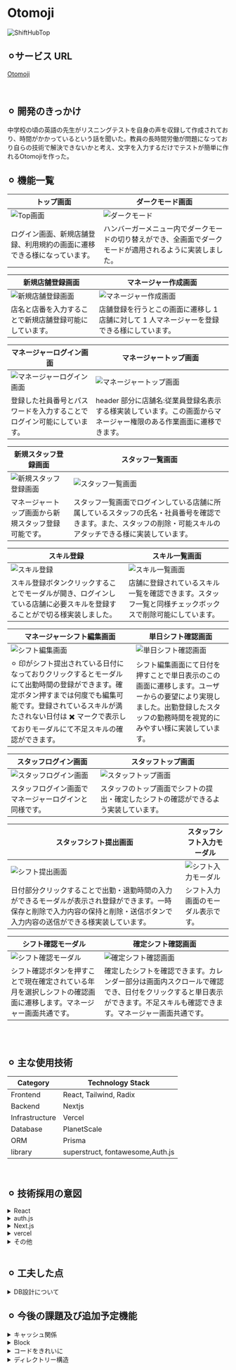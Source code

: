 # Otomoji

<img alt="ShiftHubTop" src="https://github.com/kokimoriguchi/ShiftApp/assets/105916391/d9bcb669-82ea-4947-ac6b-7109b0ce2872">
<br>

## ⚪︎**サービス URL**

[Otomoji](https://web.realworld-demo.com)

<br>

## ⚪︎ 開発のきっかけ


中学校の頃の英語の先生がリスニングテストを自身の声を収録して作成されており、時間がかかっているという話を聞いた。教員の長時間労働が問題になっており自らの技術で解決できないかと考え、文字を入力するだけでテストが簡単に作れるOtomojiを作った。
<br>



## ⚪︎ 機能一覧

| トップ画面                                                                                                  | ダークモード画面                                                                                                 |
| ----------------------------------------------------------------------------------------------------------- | ---------------------------------------------------------------------------------------------------------------- |
| ![Top画面](https://github.com/kokimoriguchi/ShiftApp/assets/105916391/ca4fc924-765f-4532-9c37-a631f793e11d) | ![ダークモード](https://github.com/kokimoriguchi/ShiftApp/assets/105916391/4802aa58-a907-497d-89c3-67f6a68aed76) |
| ログイン画面、新規店舗登録、利用規約の画面に遷移できる様になっています。                                    | ハンバーガーメニュー内でダークモードの切り替えができ、全画面でダークモードが適用されるように実装しました。       |

| 新規店舗登録画面                                                                                                     | マネージャー作成画面                                                                                                     |
| -------------------------------------------------------------------------------------------------------------------- | ------------------------------------------------------------------------------------------------------------------------ |
| ![新規店舗登録画面](https://github.com/kokimoriguchi/ShiftApp/assets/105916391/a9521855-ff5c-40a7-ae07-2f9d7512641c) | ![マネージャー作成画面](https://github.com/kokimoriguchi/ShiftApp/assets/105916391/38ec42bb-6c0a-42bc-ab1d-3477802c86ba) |
| 店名と店番を入力することで新規店舗登録可能にしています。                                                             | 店舗登録を行うとこの画面に遷移し 1 店舗に対して 1 人マネージャーを登録できる様にしています。                             |

| マネージャーログイン画面                                                                                                     | マネージャートップ画面                                                                                                      |
| ---------------------------------------------------------------------------------------------------------------------------- | --------------------------------------------------------------------------------------------------------------------------- |
| ![マネージャーログイン画面](https://github.com/kokimoriguchi/ShiftApp/assets/105916391/2bcfea84-93e1-4944-814b-0da71787b36f) | ![ マネージャートップ画面](https://github.com/kokimoriguchi/ShiftApp/assets/105916391/d173a9e0-aab5-40e6-9fe6-8155678242a3) |
| 登録した社員番号とパスワードを入力することでログイン可能にしています。                                                       | header 部分に店舗名:従業員登録名表示する様実装しています。この画面からマネージャー権限のある作業画面に遷移できます。        |

| 新規スタッフ登録画面                                                                                                     | スタッフ一覧画面                                                                                                                                                 |
| ------------------------------------------------------------------------------------------------------------------------ | ---------------------------------------------------------------------------------------------------------------------------------------------------------------- |
| ![新規スタッフ登録画面](https://github.com/kokimoriguchi/ShiftApp/assets/105916391/07edec35-639e-4061-8ad8-695b8193b9eb) | ![ スタッフ一覧画面](https://github.com/kokimoriguchi/ShiftApp/assets/105916391/7d064b68-0d47-4c3a-9279-cedf2d7daaee)                                            |
| マネージャートップ画面から新規スタッフ登録可能です。                                                                     | スタッフ一覧画面でログインしている店舗に所属しているスタッフの氏名・社員番号を確認できます。また、スタッフの削除・可能スキルのアタッチできる様に実装しています。 |

| スキル登録                                                                                                               | スキル一覧画面                                                                                                     |
| ------------------------------------------------------------------------------------------------------------------------ | ------------------------------------------------------------------------------------------------------------------ |
| ![スキル登録](https://github.com/kokimoriguchi/ShiftApp/assets/105916391/24cf655d-1bee-4636-81bf-d1eb157da268)           | ![スキル一覧画面](https://github.com/kokimoriguchi/ShiftApp/assets/105916391/5e111484-ebc9-4bb1-a128-84bd377cc37f) |
| スキル登録ボタンクリックすることでモーダルが開き、ログインしている店舗に必要スキルを登録することがで切る様実装しました。 | 店舗に登録されているスキル一覧を確認できます。スタッフ一覧と同様チェックボックスで削除可能にしています。           |

| マネージャーシフト編集画面                                                                                                                                                                                                                         | 単日シフト確認画面                                                                                                                                                           |
| -------------------------------------------------------------------------------------------------------------------------------------------------------------------------------------------------------------------------------------------------- | ---------------------------------------------------------------------------------------------------------------------------------------------------------------------------- |
| ![シフト編集画面](https://github.com/kokimoriguchi/ShiftApp/assets/105916391/7d1ac287-cb2d-4a9a-b530-31878f214649)                                                                                                                                 | ![ 単日シフト確認画面](https://github.com/kokimoriguchi/ShiftApp/assets/105916391/5a4aea9e-012b-4162-994e-0b5d2075f545)                                                      |
| ⚪︎ 印がシフト提出されている日付になっておりクリックするとモーダルにて出勤時間の登録ができます。確定ボタン押すまでは何度でも編集可能です。登録されているスキルが満たされない日付は ✖️ マークで表示しておりモーダルにて不足スキルの確認ができます。 | シフト編集画面にて日付を押すことで単日表示のこの画面に遷移します。ユーザーからの要望により実現しました。出勤登録したスタッフの勤務時間を視覚的にみやすい様に実装しています。 |

| スタッフログイン画面                                                                                                     | スタッフトップ画面                                                                                                      |
| ------------------------------------------------------------------------------------------------------------------------ | ----------------------------------------------------------------------------------------------------------------------- |
| ![スタッフログイン画面](https://github.com/kokimoriguchi/ShiftApp/assets/105916391/27231597-361e-4f76-8b9d-02ed8f0e5cd9) | ![ スタッフトップ画面](https://github.com/kokimoriguchi/ShiftApp/assets/105916391/b41b6319-03ae-42ed-a688-f94c9ce4866f) |
| スタッフログイン画面でマネージャーログインと同様です。                                                                   | スタッフのトップ画面でシフトの提出・確定したシフトの確認ができるよう実装しています。                                    |

| スタッフシフト提出画面                                                                                                                                                             | スタッフシフト入力モーダル                                                                                              |
| ---------------------------------------------------------------------------------------------------------------------------------------------------------------------------------- | ----------------------------------------------------------------------------------------------------------------------- |
| ![シフト提出画面](https://github.com/kokimoriguchi/ShiftApp/assets/105916391/7b2f9c41-f28d-4d0e-b5c1-63df9d0dceba)                                                                 | ![ シフト入力モーダル](https://github.com/kokimoriguchi/ShiftApp/assets/105916391/5710a9da-aa37-4b26-a6a2-9454ad6aae75) |
| 日付部分クリックすることで出勤・退勤時間の入力ができるモーダルが表示され登録ができます。一時保存と削除で入力内容の保持と削除・送信ボタンで入力内容の送信ができる様実装しています。 | シフト入力画面のモーダル表示です。                                                                                      |

| シフト確認モーダル                                                                                                     | 確定シフト確認画面                                                                                                                                                     |
| ---------------------------------------------------------------------------------------------------------------------- | ---------------------------------------------------------------------------------------------------------------------------------------------------------------------- |
| ![シフト確認モーダル](https://github.com/kokimoriguchi/ShiftApp/assets/105916391/af28ba08-08b4-4531-b93a-83b2453c08e4) | ![ 確定シフト確認画面](https://github.com/kokimoriguchi/ShiftApp/assets/105916391/2017ea3a-d56b-4a8c-9278-696d996bccf6)                                                |
| シフト確認ボタンを押すことで現在確定されている年月を選択しシフトの確認画面に遷移します。マネージャー画面共通です。     | 確定したシフトを確認できます。カレンダー部分は画面内スクロールで確認でき、日付をクリックすると単日表示ができます。不足スキルも確認できます。マネージャー画面共通です。 |

<br>

<br>

## ⚪︎ 主な使用技術

| Category       | Technology Stack                 |
|----------------|----------------------------------|
| Frontend       | React, Tailwind, Radix           |
| Backend        | Nextjs                           |
| Infrastructure | Vercel                           |
| Database       | PlanetScale                      |
| ORM            | Prisma                           |
| library        | superstruct, fontawesome,Auth.js |

<br>

## ⚪︎ 技術採用の意図

<details>
<summary>React</summary>

- Djangoでは静的なページが要求された場合Nginxて返すと言ったアプローチだった。ほとんどのデータがAPIでやって来て、動的にあらゆるものが構築され、htmlが中身のないulタグが陳列されるようになるとは思っていなかった。そのためキャッシュがAPI単位で行われるようになり、非常に管理しやすくなった。
- ただ、テンプレートエンジンとJSXは似ていたので比較的飲み込みやすかった。また、webpackによって部品化することができるようになったのは大きい。
- DOMの更新を最小限にするために、差分を求めてその部分だけをレンダリングするという考え。そのおかげで人間がDOM操作をする必要が無い。
</details>

<details>
<summary>auth.js</summary>

- Django,OracleDBで開発していた際はsessionで認証を行っていたが、DBにplanetscaleを採用したことで検索回数に応じたコストの増加を懸念してjwtを採用することにした。
- jwtを使うべきではないという声が多くあったのでかなり調べた。セキュリティーの問題(alg noneなど)が指摘されていたので、自前で実装するのではなく、ライブラリーに頼った
</details>

<details>
<summary>Next.js</summary>

- 元々は、React単体でGoでAPIサーバーを立ててSPAにしていた。FireStoreの価格が高く、アクセスする回数を減らすためにGoでキャッシュサーバー立ていた。しかし、Cloudflareを知って、あまりの安さにWorkerにAPIサーバーを立てようと考える。バックエンドをHonoに変更。Nextjsを知り、ちょうどその時期にAPI Handlersが発表され、バックエンドが不要に。加えて、キャッシュをやってくれるのがいい。ServerActionが追加され、APIサーバーを叩く必要もなくなりそうで楽しみ。
- SPAでは、セキュリティ関係が大変だった。
- </details>

<details>

<summary>vercel</summary>

- Hobbyプランが無料なので採用。収益化する際は、CloudflarePagesに移行したい。
</details>

<details>
<summary>その他</summary>

- DBはPlanetScaleを使用。Firestoreを一時期使っていたが、無料枠が少なかったので移行。

- ORMはPrismaを使用。API通信において型の管理が非常に大変だったが、prismaによってかなり楽になった。Zod,superstructと併せて使うことでフロント、バックエンドでも型安全性を担保
</details>



<br>

## ⚪︎ 工夫した点
<details>
<summary>DB設計について</summary>

- author_idをあえて正規化しなかった。
例えば、blocksを取得したい場合、Workにしかauthor_idを記載していないと、ユーザーがblocksの属すPartを取得し、Partの属すWorkを取得してWorkのAuthorを確認して認可するという手順を踏まなければならず、処理速度の低下につながる。
- また、author_idは一度設定したら変わることがないのでこのような実装でも問題ないと判断した。
</details>


## ⚪︎ 今後の課題及び追加予定機能

<details>
<summary>キャッシュ関係</summary>

- 現状fetchAPIのキャッシュがHeaderを設定していることによってうまくできていない。
- 合成された音声をキャッシュしたい。nodejsでの音声の扱いが難しくて断念しているが、いずれは実装したい。pydub...
</details>
<details>
<summary>Block</summary>

- Blockを移動することができる機能とコピーペーストを実装したい。
</details>

<details>
<summary>コードをきれいに</summary>

- 特にHTMLのコードが汚いので、きれいにしたい。
</details>

<details>
<summary>ディレクトリー構造</summary>

- 特にHTMLのコードが汚いので、きれいにしたい。
</details>

